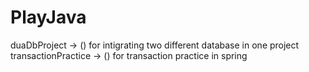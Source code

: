 # PlayJava

duaDbProject -> () for intigrating two different database in one project 
transactionPractice -> () for transaction practice in spring
